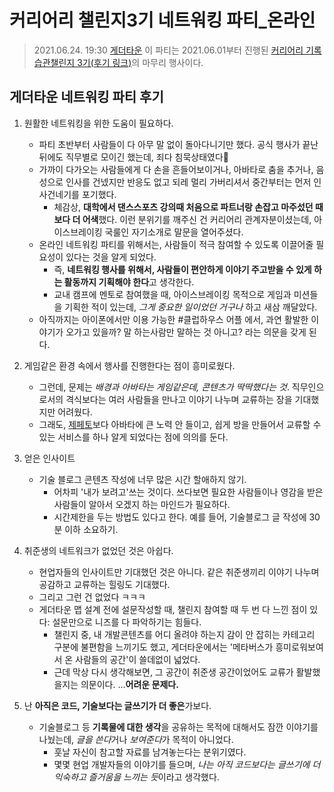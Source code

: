 # 커리어리 챌린지3기 네트워킹 파티_온라인

> 2021.06.24. 19:30 [게더타운](https://gather.town/)
> 이 파티는 2021.06.01부터 진행된 [커리어리 기록습관챌린지 3기(후기 링크)](https://github.com/ShinAhYoung21/TIL/blob/main/goal_result/careerly_chal.md)의 마무리 행사이다.

## 게더타운 네트워킹 파티 후기

1. 원활한 네트워킹을 위한 도움이 필요하다.
    * 파티 초반부터 사람들이 다 아무 말 없이 돌아다니기만 했다. 공식 행사가 끝난 뒤에도 직무별로 모이긴 했는데, 죄다 침묵상태였다🤣
    * 가까이 다가오는 사람들에게 다 손을 흔들어보이거나, 아바타로 춤을 추거나, 음성으로 인사를 건넸지만 반응도 없고 되레 멀리 가버리셔서 중간부터는 먼저 인사건네기를 포기했다.
        * 체감상, **대학에서 댄스스포츠 강의때 처음으로 파트너랑 손잡고 마주섰던 때보다 더 어색**했다. 이런 분위기를 깨주신 건 커리어리 관계자분이셨는데, 아이스브레이킹 국룰인 자기소개로 말문을 열어주셨다.
    * 온라인 네트워킹 파티를 위해서는, 사람들이 적극 참여할 수 있도록 이끌어줄 필요성이 있다는 것을 알게 되었다.
        * 즉, **네트워킹 행사를 위해서, 사람들이 편안하게 이야기 주고받을 수 있게 하는 활동까지 기획해야 한다**고 생각한다.
        * 교내 캠프에 멘토로 참여했을 때, 아이스브레이킹 목적으로 게임과 미션들을 기획한 적이 있는데, *그게 중요한 일이었던 거구나* 하고 새삼 깨달았다.
    * 아직까지는 아이폰에서만 이용 가능한 #클럽하우스 어플 에서, 과연 활발한 이야기가 오가고 있을까? 말 하는사람만 말하는 것 아니고? 라는 의문을 갖게 된다.

2. 게임같은 환경 속에서 행사를 진행한다는 점이 흥미로웠다.
    * 그런데, 문제는 *배경과 아바타는 게임같은데, 콘텐츠가 딱딱했다는 것*. 직무인으로서의 격식보다는 여러 사람들을 만나고 이야기 나누며 교류하는 장을 기대했지만 어려웠다.
    * 그래도, [제페토](https://play.google.com/store/apps/details?id=me.zepeto.main&hl=ko&gl=US)보다 아바타에 큰 노력 안 들이고, 쉽게 방을 만들어서 교류할 수 있는 서비스를 하나 알게 되었다는 점에 의의를 둔다.

3. 얻은 인사이트
    * 기술 블로그 콘텐츠 작성에 너무 많은 시간 할애하지 않기.
        * 어차피 '내가 보려고'쓰는 것이다. 쓰다보면 필요한 사람들이나 영감을 받은 사람들이 알아서 오겠지 하는 마인드가 필요하다.
        * 시간제한을 두는 방법도 있다고 한다. 예를 들어, 기술블로그 글 작성에 30분 이하 소요하기.

4. 취준생의 네트워크가 없었던 것은 아쉽다.
    * 현업자들의 인사이트만 기대했던 것은 아니다. 같은 취준생끼리 이야기 나누며 공감하고 교류하는 힐링도 기대했다.
    * 그리고 그런 건 없었다 ㅋㅋㅋ
    * 게더타운 맵 설계 전에 설문작성할 때, 챌린지 참여할 때 두 번 다 느낀 점이 있다: 설문만으로 니즈를 다 파악하기는 힘들다. 
        * 챌린지 중, 내 개발콘텐츠를 어디 올려야 하는지 감이 안 잡히는 카테고리 구분에 불편함을 느끼기도 했고, 게더타운에서는 '메타버스가 흥미로워보여서 온 사람들의 공간'이 쓸데없이 넓었다.
        * 근데 막상 다시 생각해보면, 그 공간이 취준생 공간이었어도 교류가 활발했을지는 의문이다. ...**어려운 문제다.**

5. 난 **아직은 코드, 기술보다는 글쓰기가 더 좋은**가보다.
    * 기술블로그 등 **기록물에 대한 생각**을 공유하는 목적에 대해서도 잠깐 이야기를 나눴는데, *글을 쓴다*거나 *보여준다*가 목적이 아니었다.
        * 훗날 자신이 참고할 자료를 남겨놓는다는 분위기였다.
        * 몇몇 현업 개발자들의 이야기를 들으며, *나는 아직 코드보다는 글쓰기에 더 익숙하고 즐거움을 느끼는 듯*이라고 생각했다.